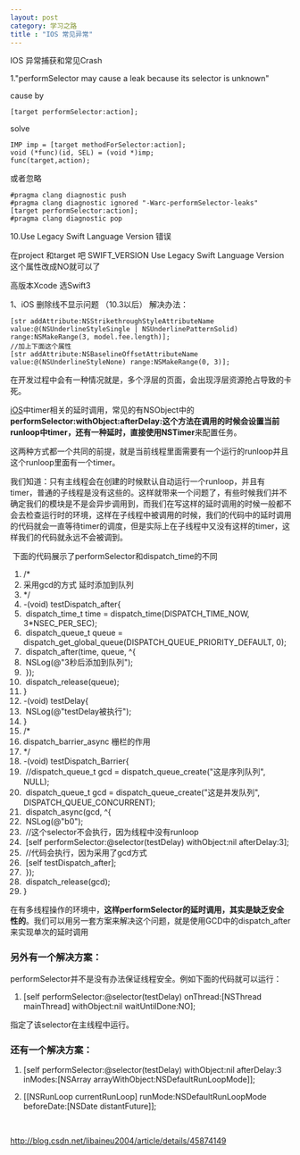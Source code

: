 ```yaml
---
layout: post
category: 学习之路
title : "IOS 常见异常"
---
```


IOS 异常捕获和常见Crash

1."performSelector may cause a leak because its selector is unknown"

cause by 

```
[target performSelector:action];
```

solve 

```
IMP imp = [target methodForSelector:action];
void (*func)(id, SEL) = (void *)imp;
func(target,action);
```

或者忽略

```
#pragma clang diagnostic push
#pragma clang diagnostic ignored "-Warc-performSelector-leaks"
[target performSelector:action];
#pragma clang diagnostic pop
```



10.Use Legacy Swift Language Version  错误    

在project  和target 吧 SWIFT_VERSION   Use Legacy Swift Language Version   这个属性改成NO就可以了

高版本Xcode 选Swift3



1、iOS 删除线不显示问题 （10.3以后） 解决办法：

```
[str addAttribute:NSStrikethroughStyleAttributeName value:@(NSUnderlineStyleSingle | NSUnderlinePatternSolid) range:NSMakeRange(3, model.fee.length)];
//加上下面这个属性
[str addAttribute:NSBaselineOffsetAttributeName value:@(NSUnderlineStyleNone) range:NSMakeRange(0, 3)];
```



在开发过程中会有一种情况就是，多个浮层的页面，会出现浮层资源抢占导致的卡死。

[iOS](http://lib.csdn.net/base/ios)中timer相关的延时调用，常见的有NSObject中的**performSelector:withObject:afterDelay:**这个方法在调用的时候会设置当前runloop中timer，还有一种延时，直接使用**NSTimer**来配置任务。

​    这两种方式都一个共同的前提，就是当前线程里面需要有一个运行的runloop并且这个runloop里面有一个timer。

​    我们知道：只有主线程会在创建的时候默认自动运行一个runloop，并且有timer，普通的子线程是没有这些的。这样就带来一个问题了，有些时候我们并不确定我们的模块是不是会异步调用到，而我们在写这样的延时调用的时候一般都不会去检查运行时的环境，这样在子线程中被调用的时候，我们的代码中的延时调用的代码就会一直等待timer的调度，但是实际上在子线程中又没有这样的timer，这样我们的代码就永远不会被调到。

​    下面的代码展示了performSelector和dispatch_time的不同

1. /* 
2.  采用gcd的方式 延时添加到队列 
3.  */  
4. -(void) testDispatch_after{  
5. ​    dispatch_time_t time = dispatch_time(DISPATCH_TIME_NOW, 3*NSEC_PER_SEC);  
6. ​    dispatch_queue_t queue = dispatch_get_global_queue(DISPATCH_QUEUE_PRIORITY_DEFAULT, 0);  
7. ​    dispatch_after(time, queue, ^{  
8. ​        NSLog(@"3秒后添加到队列");  
9. ​    });  
10. ​    dispatch_release(queue);  
11. }  
12. -(void) testDelay{  
13. ​    NSLog(@"testDelay被执行");  
14. }  
15. /* 
16.  dispatch_barrier_async 栅栏的作用 
17.  */  
18. -(void) testDispatch_Barrier{  
19. ​    //dispatch_queue_t gcd = dispatch_queue_create("这是序列队列", NULL);  
20. ​    dispatch_queue_t gcd = dispatch_queue_create("这是并发队列", DISPATCH_QUEUE_CONCURRENT);  
21. ​    dispatch_async(gcd, ^{  
22. ​        NSLog(@"b0");  
23. ​        //这个selector不会执行，因为线程中没有runloop  
24. ​        [self performSelector:@selector(testDelay) withObject:nil afterDelay:3];  
25. ​        //代码会执行，因为采用了gcd方式  
26. ​        [self testDispatch_after];  
27. ​    });  
28. ​    dispatch_release(gcd);  
29. }  

​    在有多线程操作的环境中，**这样performSelector的延时调用，其实是缺乏安全性的**。我们可以用另一套方案来解决这个问题，就是使用GCD中的dispatch_after来实现单次的延时调用

### 另外有一个解决方案：

performSelector并不是没有办法保证线程安全。例如下面的代码就可以运行：

1. [self performSelector:@selector(testDelay) onThread:[NSThread mainThread] withObject:nil waitUntilDone:NO];  

指定了该selector在主线程中运行。

### 还有一个解决方案：

1. [self performSelector:@selector(testDelay) withObject:nil afterDelay:3 inModes:[NSArray arrayWithObject:NSDefaultRunLoopMode]];  

2.   [[NSRunLoop currentRunLoop] runMode:NSDefaultRunLoopMode beforeDate:[NSDate distantFuture]];  

   ​

http://blog.csdn.net/libaineu2004/article/details/45874149